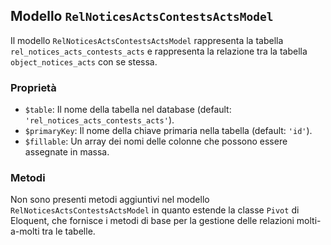 ## Modello `RelNoticesActsContestsActsModel`

Il modello `RelNoticesActsContestsActsModel` rappresenta la tabella `rel_notices_acts_contests_acts` e rappresenta la relazione tra la tabella `object_notices_acts` con se stessa.

### Proprietà

* `$table`: Il nome della tabella nel database (default: `'rel_notices_acts_contests_acts'`).
* `$primaryKey`: Il nome della chiave primaria nella tabella (default: `'id'`).
* `$fillable`: Un array dei nomi delle colonne che possono essere assegnate in massa.

### Metodi

Non sono presenti metodi aggiuntivi nel modello `RelNoticesActsContestsActsModel` in quanto estende la classe `Pivot` di Eloquent, che fornisce i metodi di base per la gestione delle relazioni molti-a-molti tra le tabelle.
